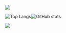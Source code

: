 <img src="https://capsule-render.vercel.app/api?type=waving&color=auto&height=300&section=header&text=Seungpyo1007&fontSize=90" />

![Top Langs](https://github-readme-stats.vercel.app/api/top-langs/?username=Seungpyo1007&layout=donut&theme=holi)![GitHub stats](https://github-readme-stats.vercel.app/api?username=Seungpyo1007&theme=holi)

<a href="https://opgc.me/#/users/Seungpyo1007" target="_blank"><img src="https://api.opgc.me/githubs/users/Seungpyo1007/tag/?theme=basic" /></a>  

